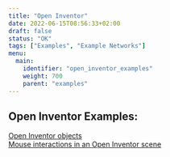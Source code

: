 ```yaml
---
title: "Open Inventor"
date: 2022-06-15T08:56:33+02:00
draft: false
status: "OK"
tags: ["Examples", "Example Networks"]
menu: 
  main:
    identifier: "open_inventor_examples"
    weight: 700
    parent: "examples"
---
```


## Open Inventor Examples:
[Open Inventor objects](/examples/open_inventor/example1/)  
[Mouse interactions in an Open Inventor scene](/examples/open_inventor/example2/)  


